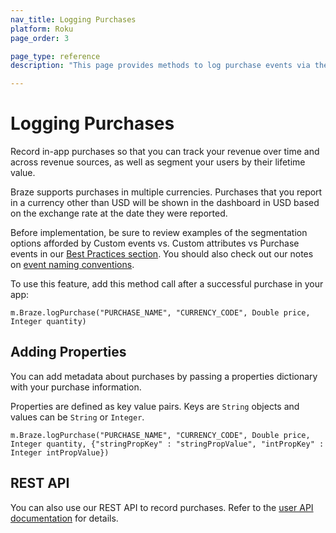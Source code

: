 ```yaml
---
nav_title: Logging Purchases
platform: Roku
page_order: 3

page_type: reference
description: "This page provides methods to log purchase events via the Braze SDK."

---
```


# Logging Purchases

Record in-app purchases so that you can track your revenue over time and across revenue sources, as well as segment your users by their lifetime value.

Braze supports purchases in multiple currencies. Purchases that you report in a currency other than USD will be shown in the dashboard in USD based on the exchange rate at the date they were reported.

Before implementation, be sure to review examples of the segmentation options afforded by Custom events vs. Custom attributes vs Purchase events in our [Best Practices section][3]. You should also check out our notes on [event naming conventions]({{site.baseurl}}/user_guide/data_and_analytics/custom_data/event_naming_conventions/).

To use this feature, add this method call after a successful purchase in your app:

```
m.Braze.logPurchase("PURCHASE_NAME", "CURRENCY_CODE", Double price, Integer quantity)
```

## Adding Properties

You can add metadata about purchases by passing a properties dictionary with your purchase information.

Properties are defined as key value pairs.  Keys are `String` objects and values can be `String` or `Integer`.

```
m.Braze.logPurchase("PURCHASE_NAME", "CURRENCY_CODE", Double price, Integer quantity, {"stringPropKey" : "stringPropValue", "intPropKey" : Integer intPropValue})
```

## REST API

You can also use our REST API to record purchases. Refer to the [user API documentation][2] for details.

[2]: {{site.baseurl}}/developer_guide/rest_api/user_data/#user-data
[3]: {{site.baseurl}}/developer_guide/platform_wide/analytics_overview/#user-data-collection
